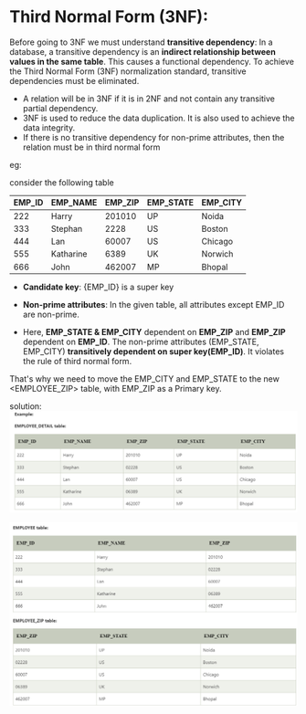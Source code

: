 # Third Normal Form (3NF):

Before going to 3NF we must understand __transitive dependency__:
In a database, a transitive dependency is an __indirect relationship between values in the same table__. 
This causes a functional dependency. To achieve the Third Normal Form (3NF) normalization standard, transitive dependencies must be eliminated.


- A relation will be in 3NF if it is in 2NF and not contain any transitive partial dependency.
- 3NF is used to reduce the data duplication. It is also used to achieve the data integrity.
- If there is no transitive dependency for non-prime attributes, then the relation must be in third normal form


eg:

consider the following table 


| EMP_ID | EMP_NAME  | EMP_ZIP | EMP_STATE | EMP_CITY |
|--------|-----------|---------|-----------|----------|
| 222    | Harry     | 201010  | UP        | Noida    |
| 333    | Stephan   | 2228    | US        | Boston   |
| 444    | Lan       | 60007   | US        | Chicago  |
| 555    | Katharine | 6389    | UK        | Norwich  |
| 666    | John      | 462007  | MP        | Bhopal   |


- __Candidate key__: {EMP_ID} is a super key

- __Non-prime attributes__: In the given table, all attributes except EMP_ID are non-prime.

- Here, __EMP_STATE & EMP_CITY__ dependent on __EMP_ZIP__ and __EMP_ZIP__ dependent on __EMP_ID__. 
The non-prime attributes (EMP_STATE, EMP_CITY) __transitively dependent on super key(EMP_ID)__. It violates the rule of third normal form.

That's why we need to move the EMP_CITY and EMP_STATE to the new <EMPLOYEE_ZIP> table, with EMP_ZIP as a Primary key.


solution:
![3NF.1](https://github.com/ZishanSayyed/100-Days-Of-Data-Engineering-/blob/main/Data-Modeling/Images/3NF-1.png)

![3NF.2](https://github.com/ZishanSayyed/100-Days-Of-Data-Engineering-/blob/main/Data-Modeling/Images/3NF-2.png)

